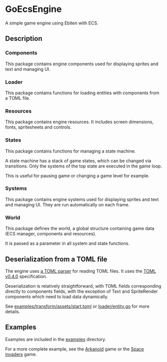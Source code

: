 # GoEcsEngine
A simple game engine using Ebiten with ECS.


## Description

### Components
This package contains engine components used for displaying sprites and text and managing UI.

### Loader
This package contains functions for loading entities with components from a TOML file.

### Resources
This package contains engine resources. It includes screen dimensions, fonts, spritesheets and controls.

### States
This package contains functions for managing a state machine.

A state machine has a stack of game states, which can be changed via transitions. Only the systems of the top state are executed in the game loop.

This is useful for pausing game or changing a game level for example.

### Systems
This package contains engine systems used for displaying sprites and text and managing UI. They are run automatically on each frame.

### World
This package defines the world, a global structure containing game data (ECS manager, components and resources).

It is passed as a parameter in all system and state functions.


## Deserialization from a TOML file
The engine uses [a TOML parser](https://github.com/BurntSushi/toml) for reading TOML files. It uses the [TOML v0.4.0](https://github.com/toml-lang/toml/blob/master/versions/en/toml-v0.4.0.md) specification.

Deserialization is relatively straightforward, with TOML fields corresponding directly to components fields, with the exception of Text and SpriteRender components which need to load data dynamically.

See [examples/transform/assets/start.toml](examples/transform/assets/start.toml) or [loader/entity.go](loader/entity.go) for more details.


## Examples
Examples are included in the [examples](examples) directory.

For a more complete example, see the [Arkanoid](https://github.com/x-hgg-x/arkanoid-go) game or the [Space invaders](https://github.com/x-hgg-x/space-invaders-go) game.
